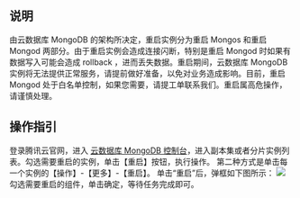 ## 说明 
由云数据库 MongoDB 的架构所决定，重启实例分为重启 Mongos 和重启  Mongod 两部分。由于重启实例会造成连接闪断，特别是重启 Mongod 时如果有数据写入可能会造成 rollback ，进而丢失数据。重启期间，云数据库 MongoDB 实例将无法提供正常服务，请提前做好准备，以免对业务造成影响。目前，重启 Mongod 处于白名单控制，如果您需要，请提工单联系我们。重启属高危操作，请谨慎处理。

## 操作指引 
登录腾讯云官网，进入 [云数据库 MongoDB 控制台](https://console.cloud.tencent.com/mongodb)，进入副本集或者分片实例列表。勾选需要重启的实例，单击【重启】按钮，执行操作。
第二种方式是单击每一个实例的【操作】-【更多】-【重启】。
单击“重启”后，弹框如下图所示：
![](https://main.qcloudimg.com/raw/b6331e32eb64212ceb7fc4bed98ddff7.png)
勾选需要重启的组件，单击确定，等待任务完成即可。
